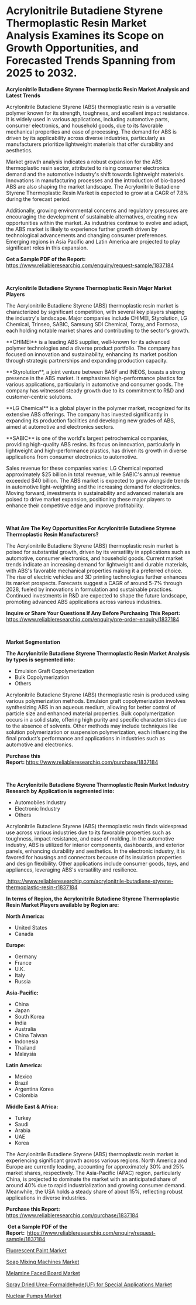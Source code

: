 <p><h1>Acrylonitrile Butadiene Styrene Thermoplastic Resin Market Analysis Examines its Scope on Growth Opportunities, and Forecasted Trends Spanning from 2025 to 2032.</h1></p><p><strong>Acrylonitrile Butadiene Styrene Thermoplastic Resin Market Analysis and Latest Trends</strong></p>
<p><p>Acrylonitrile Butadiene Styrene (ABS) thermoplastic resin is a versatile polymer known for its strength, toughness, and excellent impact resistance. It is widely used in various applications, including automotive parts, consumer electronics, and household goods, due to its favorable mechanical properties and ease of processing. The demand for ABS is driven by its applicability across diverse industries, particularly as manufacturers prioritize lightweight materials that offer durability and aesthetics.</p><p>Market growth analysis indicates a robust expansion for the ABS thermoplastic resin sector, attributed to rising consumer electronics demand and the automotive industry's shift towards lightweight materials. Innovations in manufacturing processes and the introduction of bio-based ABS are also shaping the market landscape. The Acrylonitrile Butadiene Styrene Thermoplastic Resin Market is expected to grow at a CAGR of 7.8% during the forecast period. </p><p>Additionally, growing environmental concerns and regulatory pressures are encouraging the development of sustainable alternatives, creating new opportunities within the market. As industries continue to evolve and adapt, the ABS market is likely to experience further growth driven by technological advancements and changing consumer preferences. Emerging regions in Asia Pacific and Latin America are projected to play significant roles in this expansion.</p></p>
<p><strong>Get a Sample PDF of the Report:&nbsp;</strong> <a href="https://www.reliableresearchiq.com/enquiry/request-sample/1837184?utm_campaign=2196&utm_medium=2&utm_source=Github&utm_content=ia&utm_term=03022025&utm_id=acrylonitrile-butadiene-styrene-thermoplastic-resin">https://www.reliableresearchiq.com/enquiry/request-sample/1837184</a></p>
<p>&nbsp;</p>
<p><strong>Acrylonitrile Butadiene Styrene Thermoplastic Resin Major Market Players</strong></p>
<p><p>The Acrylonitrile Butadiene Styrene (ABS) thermoplastic resin market is characterized by significant competition, with several key players shaping the industry's landscape. Major companies include CHIMEI, Styrolution, LG Chemical, Trinseo, SABIC, Samsung SDI Chemical, Toray, and Formosa, each holding notable market shares and contributing to the sector's growth.</p><p>**CHIMEI** is a leading ABS supplier, well-known for its advanced polymer technologies and a diverse product portfolio. The company has focused on innovation and sustainability, enhancing its market position through strategic partnerships and expanding production capacity.</p><p>**Styrolution**, a joint venture between BASF and INEOS, boasts a strong presence in the ABS market. It emphasizes high-performance plastics for various applications, particularly in automotive and consumer goods. The company has witnessed steady growth due to its commitment to R&D and customer-centric solutions.</p><p>**LG Chemical** is a global player in the polymer market, recognized for its extensive ABS offerings. The company has invested significantly in expanding its production facilities and developing new grades of ABS, aimed at automotive and electronics sectors. </p><p>**SABIC** is one of the world's largest petrochemical companies, providing high-quality ABS resins. Its focus on innovation, particularly in lightweight and high-performance plastics, has driven its growth in diverse applications from consumer electronics to automotive.</p><p>Sales revenue for these companies varies: LG Chemical reported approximately $25 billion in total revenue, while SABIC's annual revenue exceeded $40 billion. The ABS market is expected to grow alongside trends in automotive light-weighting and the increasing demand for electronics. Moving forward, investments in sustainability and advanced materials are poised to drive market expansion, positioning these major players to enhance their competitive edge and improve profitability.</p></p>
<p>&nbsp;</p>
<p><strong>What Are The Key Opportunities For Acrylonitrile Butadiene Styrene Thermoplastic Resin Manufacturers?</strong></p>
<p><p>The Acrylonitrile Butadiene Styrene (ABS) thermoplastic resin market is poised for substantial growth, driven by its versatility in applications such as automotive, consumer electronics, and household goods. Current market trends indicate an increasing demand for lightweight and durable materials, with ABS's favorable mechanical properties making it a preferred choice. The rise of electric vehicles and 3D printing technologies further enhances its market prospects. Forecasts suggest a CAGR of around 5-7% through 2028, fueled by innovations in formulation and sustainable practices. Continued investments in R&D are expected to shape the future landscape, promoting advanced ABS applications across various industries.</p></p>
<p><strong>Inquire or Share Your Questions If Any Before Purchasing This Report:</strong> <a href="https://www.reliableresearchiq.com/enquiry/pre-order-enquiry/1837184?utm_campaign=2196&utm_medium=2&utm_source=Github&utm_content=ia&utm_term=03022025&utm_id=acrylonitrile-butadiene-styrene-thermoplastic-resin">https://www.reliableresearchiq.com/enquiry/pre-order-enquiry/1837184</a></p>
<p>&nbsp;</p>
<p><strong>Market Segmentation</strong></p>
<p><strong>The Acrylonitrile Butadiene Styrene Thermoplastic Resin Market Analysis by types is segmented into:</strong></p>
<p><ul><li>Emulsion Graft Copolymerization</li><li>Bulk Copolymerization</li><li>Others</li></ul></p>
<p><p>Acrylonitrile Butadiene Styrene (ABS) thermoplastic resin is produced using various polymerization methods. Emulsion graft copolymerization involves synthesizing ABS in an aqueous medium, allowing for better control of particle size and enhanced material properties. Bulk copolymerization occurs in a solid state, offering high purity and specific characteristics due to the absence of solvents. Other methods may include techniques like solution polymerization or suspension polymerization, each influencing the final product’s performance and applications in industries such as automotive and electronics.</p></p>
<p><strong>Purchase this Report:&nbsp;</strong><a href="https://www.reliableresearchiq.com/purchase/1837184?utm_campaign=2196&utm_medium=2&utm_source=Github&utm_content=ia&utm_term=03022025&utm_id=acrylonitrile-butadiene-styrene-thermoplastic-resin">https://www.reliableresearchiq.com/purchase/1837184</a></p>
<p>&nbsp;</p>
<p><strong>The Acrylonitrile Butadiene Styrene Thermoplastic Resin Market Industry Research by Application is segmented into:</strong></p>
<p><ul><li>Automobiles Industry</li><li>Electronic Industry</li><li>Others</li></ul></p>
<p><p>Acrylonitrile Butadiene Styrene (ABS) thermoplastic resin finds widespread use across various industries due to its favorable properties such as toughness, impact resistance, and ease of molding. In the automotive industry, ABS is utilized for interior components, dashboards, and exterior panels, enhancing durability and aesthetics. In the electronic industry, it is favored for housings and connectors because of its insulation properties and design flexibility. Other applications include consumer goods, toys, and appliances, leveraging ABS's versatility and resilience.</p></p>
<p><a href="https://www.reliableresearchiq.com/acrylonitrile-butadiene-styrene-thermoplastic-resin-r1837184?utm_campaign=2196&utm_medium=2&utm_source=Github&utm_content=ia&utm_term=03022025&utm_id=acrylonitrile-butadiene-styrene-thermoplastic-resin">&nbsp;https://www.reliableresearchiq.com/acrylonitrile-butadiene-styrene-thermoplastic-resin-r1837184</a></p>
<p><strong>In terms of Region, the Acrylonitrile Butadiene Styrene Thermoplastic Resin Market Players available by Region are:</strong></p>
<p>
    <p> <strong> North America: </strong>
        <ul>
            <li>United States</li>
            <li>Canada</li>
        </ul>
        </p> 
    <p> <strong> Europe: </strong>
        <ul>
            <li>Germany</li>
            <li>France</li>
            <li>U.K.</li>
            <li>Italy</li>
            <li>Russia</li>
        </ul>
        </p> 
    <p> <strong> Asia-Pacific: </strong>
        <ul>
            <li>China</li>
            <li>Japan</li>
            <li>South Korea</li>
            <li>India</li>
            <li>Australia</li>
            <li>China Taiwan</li>
            <li>Indonesia</li>
            <li>Thailand</li>
            <li>Malaysia</li>
        </ul>
        </p> 
    <p> <strong> Latin America: </strong>
        <ul>
            <li>Mexico</li>
            <li>Brazil</li>
            <li>Argentina Korea</li>
            <li>Colombia</li>
        </ul>
        </p> 
    <p> <strong> Middle East & Africa: </strong>
        <ul>
            <li>Turkey</li>
            <li>Saudi</li>
            <li>Arabia</li>
            <li>UAE</li>
            <li>Korea</li>
        </ul>
    </p>
    </p>
<p><p>The Acrylonitrile Butadiene Styrene (ABS) thermoplastic resin market is experiencing significant growth across various regions. North America and Europe are currently leading, accounting for approximately 30% and 25% market shares, respectively. The Asia-Pacific (APAC) region, particularly China, is projected to dominate the market with an anticipated share of around 40% due to rapid industrialization and growing consumer demand. Meanwhile, the USA holds a steady share of about 15%, reflecting robust applications in diverse industries.</p></p>
<p><strong>Purchase this Report: </strong><a href="https://www.reliableresearchiq.com/purchase/1837184?utm_campaign=2196&utm_medium=2&utm_source=Github&utm_content=ia&utm_term=03022025&utm_id=acrylonitrile-butadiene-styrene-thermoplastic-resin">https://www.reliableresearchiq.com/purchase/1837184</a></p>
<p>&nbsp;<strong>Get a Sample PDF of the Report:&nbsp;&nbsp;</strong><a href="https://www.reliableresearchiq.com/enquiry/request-sample/1837184?utm_campaign=2196&utm_medium=2&utm_source=Github&utm_content=ia&utm_term=03022025&utm_id=acrylonitrile-butadiene-styrene-thermoplastic-resin">https://www.reliableresearchiq.com/enquiry/request-sample/1837184</a></p>
<p><strong></strong></p>
<p><p><a href="https://www.linkedin.com/pulse/exploring-fluorescent-paint-market-dynamics-revenue-analysis-umy5c?utm_campaign=2196&utm_medium=2&utm_source=Github&utm_content=ia&utm_term=03022025&utm_id=acrylonitrile-butadiene-styrene-thermoplastic-resin">Fluorescent Paint Market</a></p><p><a href="https://www.linkedin.com/pulse/discovering-soap-mixing-machinesmarkets-types-applications-p1t2e?utm_campaign=2196&utm_medium=2&utm_source=Github&utm_content=ia&utm_term=03022025&utm_id=acrylonitrile-butadiene-styrene-thermoplastic-resin">Soap Mixing Machines Market</a></p><p><a href="https://www.linkedin.com/pulse/in-depth-study-melamine-faced-board-market-size-dynamics-mlmge?utm_campaign=2196&utm_medium=2&utm_source=Github&utm_content=ia&utm_term=03022025&utm_id=acrylonitrile-butadiene-styrene-thermoplastic-resin">Melamine Faced Board Market</a></p><p><a href="https://www.linkedin.com/pulse/spray-dried-urea-formaldehydeuf-special-applications-industry-yi0ff?utm_campaign=2196&utm_medium=2&utm_source=Github&utm_content=ia&utm_term=03022025&utm_id=acrylonitrile-butadiene-styrene-thermoplastic-resin">Spray Dried Urea-Formaldehyde(UF) for Special Applications Market</a></p><p><a href="https://www.linkedin.com/pulse/exploring-growth-potential-nuclear-pumps-market-size-share-cagr-zx9ze?utm_campaign=2196&utm_medium=2&utm_source=Github&utm_content=ia&utm_term=03022025&utm_id=acrylonitrile-butadiene-styrene-thermoplastic-resin">Nuclear Pumps Market</a></p></p>